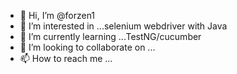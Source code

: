 - 👋 Hi, I’m @forzen1
- 👀 I’m interested in ...selenium webdriver with Java
- 🌱 I’m currently learning ...TestNG/cucumber
- 💞️ I’m looking to collaborate on ...
- 📫 How to reach me ...

<!---
forzen1/forzen1 is a ✨ special ✨ repository because its `README.md` (this file) appears on your GitHub profile.
You can click the Preview link to take a look at your changes.
--->
